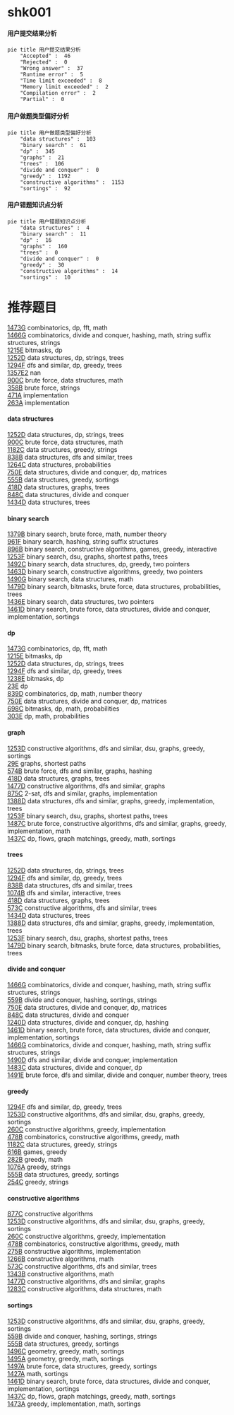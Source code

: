 # shk001
<!-- tabs:start -->
#### **用户提交结果分析**

```mermaid
pie title 用户提交结果分析
    "Accepted" :  46
    "Rejected" :  0
    "Wrong answer" :  37
    "Runtime error" :  5
    "Time limit exceeded" :  8
    "Memory limit exceeded" :  2
    "Compilation error" :  2
    "Partial" :  0
```
#### **用户做题类型偏好分析**

```mermaid
pie title 用户做题类型偏好分析
    "data structures" :  103
    "binary search" :  61
    "dp" :  345
    "graphs" :  21
    "trees" :  106
    "divide and conquer" :  0
    "greedy" :  1192
    "constructive algorithms" :  1153
    "sortings" :  92
```
#### **用户错题知识点分析**

```mermaid
pie title 用户错题知识点分析
    "data structures" :  4
    "binary search" :  11
    "dp" :  16
    "graphs" :  160
    "trees" :  0
    "divide and conquer" :  0
    "greedy" :  30
    "constructive algorithms" :  14
    "sortings" :  10
```
<!-- tabs:end -->
# 推荐题目
[1473G](http://codeforces.com/problemset/problem/1473/G)		combinatorics,
                        dp,
                        fft,
                        math		  
[1466G](http://codeforces.com/problemset/problem/1466/G)		combinatorics,
                        divide and conquer,
                        hashing,
                        math,
                        string suffix structures,
                        strings		  
[1215E](http://codeforces.com/problemset/problem/1215/E)		bitmasks,
                        dp		  
[1252D](http://codeforces.com/problemset/problem/1252/D)		data structures,
                        dp,
                        strings,
                        trees		  
[1294F](http://codeforces.com/problemset/problem/1294/F)		dfs and similar,
                        dp,
                        greedy,
                        trees		  
[1357E2](http://codeforces.com/problemset/problem/1357/E2)		nan		  
[900C](http://codeforces.com/problemset/problem/900/C)		brute force,
                        data structures,
                        math		  
[358B](http://codeforces.com/problemset/problem/358/B)		brute force,
                        strings		  
[471A](http://codeforces.com/problemset/problem/471/A)		implementation		  
[263A](http://codeforces.com/problemset/problem/263/A)		implementation		  
<!-- tabs:start -->
#### **data structures**
[1252D](http://codeforces.com/problemset/problem/1252/D)		data structures,
                        dp,
                        strings,
                        trees		  
[900C](http://codeforces.com/problemset/problem/900/C)		brute force,
                        data structures,
                        math		  
[1182C](http://codeforces.com/problemset/problem/1182/C)		data structures,
                        greedy,
                        strings		  
[838B](http://codeforces.com/problemset/problem/838/B)		data structures,
                        dfs and similar,
                        trees		  
[1264C](http://codeforces.com/problemset/problem/1264/C)		data structures,
                        probabilities		  
[750E](http://codeforces.com/problemset/problem/750/E)		data structures,
                        divide and conquer,
                        dp,
                        matrices		  
[555B](http://codeforces.com/problemset/problem/555/B)		data structures,
                        greedy,
                        sortings		  
[418D](http://codeforces.com/problemset/problem/418/D)		data structures,
                        graphs,
                        trees		  
[848C](http://codeforces.com/problemset/problem/848/C)		data structures,
                        divide and conquer		  
[1434D](https://codeforces.com/contest/1434/problem/D)		data structures,
                        trees		  
#### **binary search**
[1379B](http://codeforces.com/problemset/problem/1379/B)		binary search,
                        brute force,
                        math,
                        number theory		  
[961F](http://codeforces.com/problemset/problem/961/F)		binary search,
                        hashing,
                        string suffix structures		  
[896B](http://codeforces.com/problemset/problem/896/B)		binary search,
                        constructive algorithms,
                        games,
                        greedy,
                        interactive		  
[1253F](http://codeforces.com/problemset/problem/1253/F)		binary search,
                        dsu,
                        graphs,
                        shortest paths,
                        trees		  
[1492C](http://codeforces.com/problemset/problem/1492/C)		binary search,
                        data structures,
                        dp,
                        greedy,
                        two pointers		  
[1463D](http://codeforces.com/problemset/problem/1463/D)		binary search,
                        constructive algorithms,
                        greedy,
                        two pointers		  
[1490G](http://codeforces.com/problemset/problem/1490/G)		binary search,
                        data structures,
                        math		  
[1479D](http://codeforces.com/problemset/problem/1479/D)		binary search,
                        bitmasks,
                        brute force,
                        data structures,
                        probabilities,
                        trees		  
[1436E](http://codeforces.com/problemset/problem/1436/E)		binary search,
                        data structures,
                        two pointers		  
[1461D](http://codeforces.com/problemset/problem/1461/D)		binary search,
                        brute force,
                        data structures,
                        divide and conquer,
                        implementation,
                        sortings		  
#### **dp**
[1473G](http://codeforces.com/problemset/problem/1473/G)		combinatorics,
                        dp,
                        fft,
                        math		  
[1215E](http://codeforces.com/problemset/problem/1215/E)		bitmasks,
                        dp		  
[1252D](http://codeforces.com/problemset/problem/1252/D)		data structures,
                        dp,
                        strings,
                        trees		  
[1294F](http://codeforces.com/problemset/problem/1294/F)		dfs and similar,
                        dp,
                        greedy,
                        trees		  
[1238E](http://codeforces.com/problemset/problem/1238/E)		bitmasks,
                        dp		  
[23E](http://codeforces.com/problemset/problem/23/E)		dp		  
[839D](http://codeforces.com/problemset/problem/839/D)		combinatorics,
                        dp,
                        math,
                        number theory		  
[750E](http://codeforces.com/problemset/problem/750/E)		data structures,
                        divide and conquer,
                        dp,
                        matrices		  
[698C](http://codeforces.com/problemset/problem/698/C)		bitmasks,
                        dp,
                        math,
                        probabilities		  
[303E](http://codeforces.com/problemset/problem/303/E)		dp,
                        math,
                        probabilities		  
#### **graph**
[1253D](http://codeforces.com/problemset/problem/1253/D)		constructive algorithms,
                        dfs and similar,
                        dsu,
                        graphs,
                        greedy,
                        sortings		  
[29E](http://codeforces.com/problemset/problem/29/E)		graphs,
                        shortest paths		  
[574B](http://codeforces.com/problemset/problem/574/B)		brute force,
                        dfs and similar,
                        graphs,
                        hashing		  
[418D](http://codeforces.com/problemset/problem/418/D)		data structures,
                        graphs,
                        trees		  
[1477D](http://codeforces.com/problemset/problem/1477/D)		constructive algorithms,
                        dfs and similar,
                        graphs		  
[875C](http://codeforces.com/problemset/problem/875/C)		2-sat,
                        dfs and similar,
                        graphs,
                        implementation		  
[1388D](http://codeforces.com/problemset/problem/1388/D)		data structures,
                        dfs and similar,
                        graphs,
                        greedy,
                        implementation,
                        trees		  
[1253F](http://codeforces.com/problemset/problem/1253/F)		binary search,
                        dsu,
                        graphs,
                        shortest paths,
                        trees		  
[1487C](http://codeforces.com/problemset/problem/1487/C)		brute force,
                        constructive algorithms,
                        dfs and similar,
                        graphs,
                        greedy,
                        implementation,
                        math		  
[1437C](http://codeforces.com/problemset/problem/1437/C)		dp,
                        flows,
                        graph matchings,
                        greedy,
                        math,
                        sortings		  
#### **trees**
[1252D](http://codeforces.com/problemset/problem/1252/D)		data structures,
                        dp,
                        strings,
                        trees		  
[1294F](http://codeforces.com/problemset/problem/1294/F)		dfs and similar,
                        dp,
                        greedy,
                        trees		  
[838B](http://codeforces.com/problemset/problem/838/B)		data structures,
                        dfs and similar,
                        trees		  
[1074B](https://codeforces.com/contest/1074/problem/B)		dfs and similar,
                        interactive,
                        trees		  
[418D](http://codeforces.com/problemset/problem/418/D)		data structures,
                        graphs,
                        trees		  
[573C](http://codeforces.com/problemset/problem/573/C)		constructive algorithms,
                        dfs and similar,
                        trees		  
[1434D](https://codeforces.com/contest/1434/problem/D)		data structures,
                        trees		  
[1388D](http://codeforces.com/problemset/problem/1388/D)		data structures,
                        dfs and similar,
                        graphs,
                        greedy,
                        implementation,
                        trees		  
[1253F](http://codeforces.com/problemset/problem/1253/F)		binary search,
                        dsu,
                        graphs,
                        shortest paths,
                        trees		  
[1479D](http://codeforces.com/problemset/problem/1479/D)		binary search,
                        bitmasks,
                        brute force,
                        data structures,
                        probabilities,
                        trees		  
#### **divide and conquer**
[1466G](http://codeforces.com/problemset/problem/1466/G)		combinatorics,
                        divide and conquer,
                        hashing,
                        math,
                        string suffix structures,
                        strings		  
[559B](http://codeforces.com/problemset/problem/559/B)		divide and conquer,
                        hashing,
                        sortings,
                        strings		  
[750E](http://codeforces.com/problemset/problem/750/E)		data structures,
                        divide and conquer,
                        dp,
                        matrices		  
[848C](http://codeforces.com/problemset/problem/848/C)		data structures,
                        divide and conquer		  
[1240D](https://codeforces.com/contest/1240/problem/D)		data structures,
                        divide and conquer,
                        dp,
                        hashing		  
[1461D](http://codeforces.com/problemset/problem/1461/D)		binary search,
                        brute force,
                        data structures,
                        divide and conquer,
                        implementation,
                        sortings		  
[1466G](http://codeforces.com/problemset/problem/1466/G)		combinatorics,
                        divide and conquer,
                        hashing,
                        math,
                        string suffix structures,
                        strings		  
[1490D](http://codeforces.com/problemset/problem/1490/D)		dfs and similar,
                        divide and conquer,
                        implementation		  
[1483C](https://codeforces.com/contest/1483/problem/C)		data structures,
                        divide and conquer,
                        dp		  
[1491E](http://codeforces.com/problemset/problem/1491/E)		brute force,
                        dfs and similar,
                        divide and conquer,
                        number theory,
                        trees		  
#### **greedy**
[1294F](http://codeforces.com/problemset/problem/1294/F)		dfs and similar,
                        dp,
                        greedy,
                        trees		  
[1253D](http://codeforces.com/problemset/problem/1253/D)		constructive algorithms,
                        dfs and similar,
                        dsu,
                        graphs,
                        greedy,
                        sortings		  
[260C](http://codeforces.com/problemset/problem/260/C)		constructive algorithms,
                        greedy,
                        implementation		  
[478B](http://codeforces.com/problemset/problem/478/B)		combinatorics,
                        constructive algorithms,
                        greedy,
                        math		  
[1182C](http://codeforces.com/problemset/problem/1182/C)		data structures,
                        greedy,
                        strings		  
[616B](http://codeforces.com/problemset/problem/616/B)		games,
                        greedy		  
[282B](http://codeforces.com/problemset/problem/282/B)		greedy,
                        math		  
[1076A](http://codeforces.com/problemset/problem/1076/A)		greedy,
                        strings		  
[555B](http://codeforces.com/problemset/problem/555/B)		data structures,
                        greedy,
                        sortings		  
[254C](http://codeforces.com/problemset/problem/254/C)		greedy,
                        strings		  
#### **constructive algorithms**
[877C](http://codeforces.com/problemset/problem/877/C)		constructive algorithms		  
[1253D](http://codeforces.com/problemset/problem/1253/D)		constructive algorithms,
                        dfs and similar,
                        dsu,
                        graphs,
                        greedy,
                        sortings		  
[260C](http://codeforces.com/problemset/problem/260/C)		constructive algorithms,
                        greedy,
                        implementation		  
[478B](http://codeforces.com/problemset/problem/478/B)		combinatorics,
                        constructive algorithms,
                        greedy,
                        math		  
[275B](http://codeforces.com/problemset/problem/275/B)		constructive algorithms,
                        implementation		  
[1266B](http://codeforces.com/problemset/problem/1266/B)		constructive algorithms,
                        math		  
[573C](http://codeforces.com/problemset/problem/573/C)		constructive algorithms,
                        dfs and similar,
                        trees		  
[1343B](http://codeforces.com/problemset/problem/1343/B)		constructive algorithms,
                        math		  
[1477D](http://codeforces.com/problemset/problem/1477/D)		constructive algorithms,
                        dfs and similar,
                        graphs		  
[1283C](http://codeforces.com/problemset/problem/1283/C)		constructive algorithms,
                        data structures,
                        math		  
#### **sortings**
[1253D](http://codeforces.com/problemset/problem/1253/D)		constructive algorithms,
                        dfs and similar,
                        dsu,
                        graphs,
                        greedy,
                        sortings		  
[559B](http://codeforces.com/problemset/problem/559/B)		divide and conquer,
                        hashing,
                        sortings,
                        strings		  
[555B](http://codeforces.com/problemset/problem/555/B)		data structures,
                        greedy,
                        sortings		  
[1496C](https://codeforces.com/contest/1496/problem/C)		geometry,
                        greedy,
                        math,
                        sortings		  
[1495A](http://codeforces.com/problemset/problem/1495/A)		geometry,
                        greedy,
                        math,
                        sortings		  
[1497A](http://codeforces.com/problemset/problem/1497/A)		brute force,
                        data structures,
                        greedy,
                        sortings		  
[1427A](http://codeforces.com/problemset/problem/1427/A)		math,
                        sortings		  
[1461D](http://codeforces.com/problemset/problem/1461/D)		binary search,
                        brute force,
                        data structures,
                        divide and conquer,
                        implementation,
                        sortings		  
[1437C](http://codeforces.com/problemset/problem/1437/C)		dp,
                        flows,
                        graph matchings,
                        greedy,
                        math,
                        sortings		  
[1473A](http://codeforces.com/problemset/problem/1473/A)		greedy,
                        implementation,
                        math,
                        sortings		  
<!-- tabs:end -->
